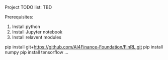 Project TODO list:
TBD

Prerequisites:
1. Install python
2. Install Jupyter notebook
3. Install relavent modules

pip install git+https://github.com/AI4Finance-Foundation/FinRL.git
pip install numpy
pip install tensorflow
...
